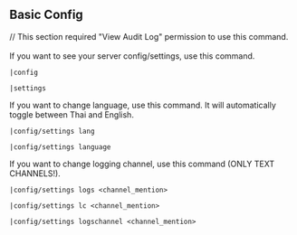 ## Basic Config
// This section required "View Audit Log" permission to use this command.
<br>
<br>If you want to see your server config/settings, use this command.
```
|config
```
```
|settings
```
If you want to change language, use this command. It will automatically toggle between Thai and English.
```
|config/settings lang
```
```
|config/settings language
```
If you want to change logging channel, use this command (ONLY TEXT CHANNELS!).
```
|config/settings logs <channel_mention>
```
```
|config/settings lc <channel_mention>
```
```
|config/settings logschannel <channel_mention>
```
